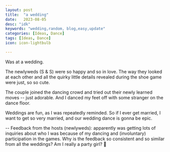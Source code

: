 ```yaml
---
layout: post
title:  "a wedding"
date:   2023-08-05
desc: "idk"
keywords: "wedding,random, blog,easy,update"
categories: [Ideas, Dance]
tags: [Ideas, Dance]
icon: icon-lightbulb

---
```


Was at a wedding.

The newlyweds (S & S) were so happy and so in love. The way they looked at each other and all the quirky little details revealed during the shoe game were just, so so cute.

The couple joined the dancing crowd and tried out their newly learned moves -- just adorable. And I danced my feet off with some stranger on the dance floor.

Weddings are fun, as I was repeatedly reminded. So if I ever get married, I want to get so very married, and our wedding dance is gonna be epic.

-- Feedback from the hosts (newlyweds): apparently was getting lots of inquiries about who I was because of my dancing and (involuntary) participation in the games. Why is the feedback so consistent and so similar from all the weddings? Am I really a party girl? 🤔

